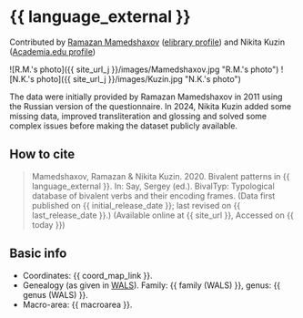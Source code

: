 # {{ language_external }}
Contributed by [Ramazan Mamedshaxov](https://nenadict.iling.spb.ru/persons/mamedshakhov-ramazan-gamidovich) ([elibrary profile](https://www.elibrary.ru/author_profile.asp?id=376900)) and Nikita Kuzin ([Academia.edu profile](https://fu-berlin.academia.edu/NikitaKuzin))

![R.M.'s photo]({{ site_url_j }}/images/Mamedshaxov.jpg "R.M.'s photo")
![N.K.'s photo]({{ site_url_j }}/images/Kuzin.jpg "N.K.'s photo")

The data were initially provided by Ramazan Mamedshaxov in 2011 using the Russian version of the questionnaire. In 2024, Nikita Kuzin added some missing data, improved transliteration and glossing and solved some complex issues before making the dataset publicly available.

## How to cite
> Mamedshaxov, Ramazan & Nikita Kuzin. 2020. Bivalent patterns in {{ language_external }}. 
> In: Say, Sergey (ed.). BivalTyp: Typological database of bivalent verbs and their encoding frames. 
> (Data first published on {{ initial_release_date }}; last revised on {{ last_release_date }}.) 
> (Available online at {{ site_url }}, Accessed on {{ today }})

## Basic info
- Coordinates: {{ coord_map_link }}.
- Genealogy (as given in [WALS](https://wals.info/)). Family: {{ family (WALS) }}, genus: {{ genus (WALS) }}.
- Macro-area: {{ macroarea }}. 
